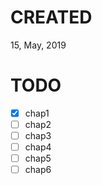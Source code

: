 # CREATED
15, May, 2019

# TODO
- [x] chap1
- [ ] chap2
- [ ] chap3
- [ ] chap4
- [ ] chap5
- [ ] chap6
